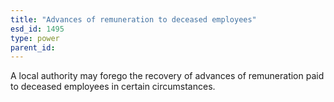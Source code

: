 ```yaml
---
title: "Advances of remuneration to deceased employees"
esd_id: 1495
type: power
parent_id:  
---
```


A local authority may forego the recovery of advances of remuneration paid to deceased employees in certain circumstances.

